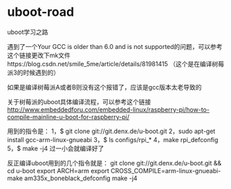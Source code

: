 # uboot-road
uboot学习之路


遇到了一个Your GCC is older than 6.0 and is not supported的问题，可以参考这个链接更改下mk文件https://blog.csdn.net/smile_5me/article/details/81981415
（这个是在编译树莓派3的时候遇到的）

如果是编译树莓派A或者B则没有这个报错了，应该是gcc版本太老导致的

关于树莓派的uboot具体编译流程，可以参考这个链接
http://www.embeddedforu.com/embedded-linux/raspberry-pi/how-to-compile-mainline-u-boot-for-raspberry-pi/

用到的指令是：
1，$ git clone git://git.denx.de/u-boot.git
2，sudo apt-get install gcc-arm-linux-gnueabi
3，$ ls configs/rpi_*
4，make rpi_defconfig
5，$ make -j4
过一小会就编译好了


反正编译uboot用到的几个指令就是：
git clone git://git.denx.de/u-boot.git && cd u-boot
export ARCH=arm 
export CROSS_COMPILE=arm-linux-gnueabi-
make am335x_boneblack_defconfig
make -j4






